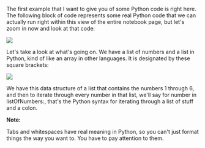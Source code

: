 The first example that I want to give you of some Python code is right here. The following block of code represents some real Python code that we can actually run right within this view of the entire notebook page, but let's zoom in now and look at that code:

![](https://github.com/fenago/katacoda-scenarios/raw/master/datascience-machine-learning/datascience-machine-learning-chapter-01/steps/7/1.png)

Let's take a look at what's going on. We have a list of numbers and a list in Python, kind of like an array in other languages. It is designated by these square brackets:

![](https://github.com/fenago/katacoda-scenarios/raw/master/datascience-machine-learning/datascience-machine-learning-chapter-01/steps/7/2.png)

We have this data structure of a list that contains the numbers 1 through 6, and then to iterate through every number in that list, we'll say for number in listOfNumbers:, that's the Python syntax for iterating through a list of stuff and a colon.

**Note:**

Tabs and whitespaces have real meaning in Python, so you can't just format things the way you want to. You have to pay attention to them.
